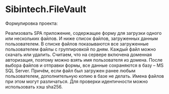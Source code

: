 # Sibintech.FileVault
Формулировка проекта:

Реализовать SPA приложение, содержащее форму для загрузки одного или нескольких файлов. 
И ниже список файлов, загруженных данным пользователем.
В списке файлов показываются все загруженные пользователем файлы с группировкой по дням. 
Каждый файл можно скачать или удалить.
Считаем, что на сервере включена доменная авторизация, 
поэтому можно взять имя пользователя из домена.
После выбора файлов и отправки формы, все данные сохраняются в базу – MS SQL Server. 
Причём, если файл был загружен ранее любым пользователем, дополнительную копию в базе не делать. 
Имена файлов при этом могут различаться. 
Для проверки идентичности можно использовать хэш sha256.
